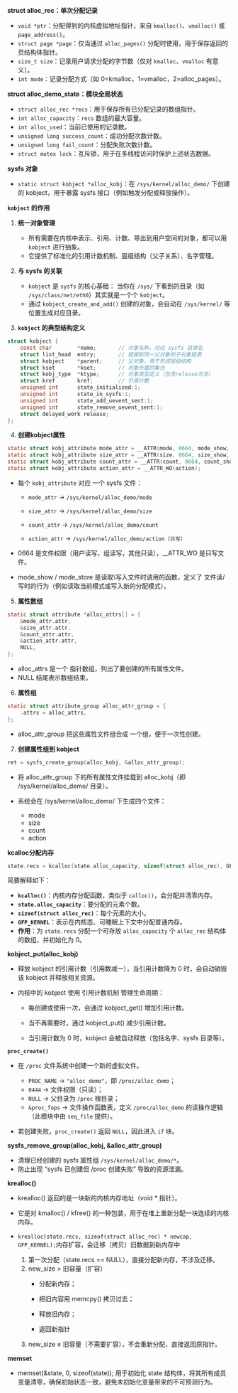 **struct alloc_rec：单次分配记录**

* `void *ptr`：分配得到的内核虚拟地址指针，来自 `kmalloc()`、`vmalloc()` 或 `page_address()`。
* `struct page *page`：仅当通过 `alloc_pages()` 分配时使用，用于保存返回的页结构体指针。
* `size_t size`：记录用户请求分配的字节数（仅对 `kmalloc`、`vmalloc` 有意义）。
* `int mode`：记录分配方式（如 0=kmalloc，1=vmalloc，2=alloc_pages）。

**struct alloc_demo_state：模块全局状态**

* `struct alloc_rec *recs`：用于保存所有已分配记录的数组指针。
* `int alloc_capacity`：`recs` 数组的最大容量。
* `int alloc_used`：当前已使用的记录数。
* `unsigned long success_count`：成功分配次数计数。
* `unsigned long fail_count`：分配失败次数计数。
* `struct mutex lock`：互斥锁，用于在多线程访问时保护上述状态数据。

**sysfs 对象**

* `static struct kobject *alloc_kobj`：在 `/sys/kernel/alloc_demo/` 下创建的 kobject，用于暴露 sysfs 接口（例如触发分配或释放操作）。



**`kobject` 的作用**

1. **统一对象管理**

   * 所有需要在内核中表示、引用、计数、导出到用户空间的对象，都可以用 `kobject` 进行抽象。
   * 它提供了标准化的引用计数机制、层级结构（父子关系）、名字管理。

2. **与 sysfs 的关联**

   * `kobject` 是 `sysfs` 的核心基础：
     当你在 `/sys/` 下看到的目录（如 `/sys/class/net/eth0`）其实就是一个个 `kobject`。
   * 通过 `kobject_create_and_add()` 创建的对象，会自动在 `/sys/kernel/` 等位置生成对应目录。

3. **`kobject` 的典型结构定义**

```c
struct kobject {
    const char        *name;       // 对象名称，对应 sysfs 目录名
    struct list_head  entry;       // 链接到同一父对象的子对象链表
    struct kobject    *parent;     // 父对象，用于形成层级结构
    struct kset       *kset;       // 对象所属的集合
    struct kobj_type  *ktype;      // 对象类型定义（包含release方法）
    struct kref       kref;        // 引用计数
    unsigned int      state_initialized:1;
    unsigned int      state_in_sysfs:1;
    unsigned int      state_add_uevent_sent:1;
    unsigned int      state_remove_uevent_sent:1;
    struct delayed_work release;
};
```

4. **创建kobject属性**

```c
static struct kobj_attribute mode_attr = __ATTR(mode, 0664, mode_show, mode_store);
static struct kobj_attribute size_attr = __ATTR(size, 0664, size_show, size_store);
static struct kobj_attribute count_attr = __ATTR(count, 0664, count_show, count_store);
static struct kobj_attribute action_attr = __ATTR_WO(action);
```
- 每个 `kobj_attribute` 对应 一个 sysfs 文件：

   - `mode_attr` → `/sys/kernel/alloc_demo/mode`

   - `size_attr` → `/sys/kernel/alloc_demo/size`

   - `count_attr` → `/sys/kernel/alloc_demo/count`

   - `action_attr` → `/sys/kernel/alloc_demo/action（只写）`

- 0664 是文件权限（用户读写，组读写，其他只读），__ATTR_WO 是只写文件。

- mode_show / mode_store 是读取\写入文件时调用的函数，定义了 文件读/写时的行为（例如读取当前模式或写入新的分配模式）。

5. **属性数组**

```c
static struct attribute *alloc_attrs[] = {
    &mode_attr.attr,
    &size_attr.attr,
    &count_attr.attr,
    &action_attr.attr,
    NULL,
};
```

- alloc_attrs 是一个 指针数组，列出了要创建的所有属性文件。
- NULL 结尾表示数组结束。


6. **属性组**

```c
static struct attribute_group alloc_attr_group = {
    .attrs = alloc_attrs,
};
```

- alloc_attr_group 把这些属性文件组合成 一个组，便于一次性创建。


7. **创建属性组到 kobject**

```c
ret = sysfs_create_group(alloc_kobj, &alloc_attr_group);
```

- 将 alloc_attr_group 下的所有属性文件挂载到 alloc_kobj（即 /sys/kernel/alloc_demo/ 目录）。

- 系统会在 /sys/kernel/alloc_demo/ 下生成四个文件：
   - mode
   - size
   - count
   - action


**kcalloc分配内存**

```c
state.recs = kcalloc(state.alloc_capacity, sizeof(struct alloc_rec), GFP_KERNEL);
```

简要解释如下：

* **`kcalloc()`**：内核内存分配函数，类似于 `calloc()`，会分配并清零内存。
* **`state.alloc_capacity`**：要分配的元素个数。
* **`sizeof(struct alloc_rec)`**：每个元素的大小。
* **`GFP_KERNEL`**：表示在内核态、可睡眠上下文中分配普通内存。
* **作用**：为 `state.recs` 分配一个可存放 `alloc_capacity` 个 `alloc_rec` 结构体的数组，并初始化为 0。


**kobject_put(alloc_kobj)**

- 释放 kobject 的引用计数（引用数减一），当引用计数降为 0 时，会自动销毁该 kobject 并释放相关资源。

- 内核中的 kobject 使用 引用计数机制 管理生命周期：

   - 每创建或使用一次，会通过 kobject_get() 增加引用计数。

   - 当不再需要时，通过 kobject_put() 减少引用计数。

   - 当引用计数为 0 时，kobject 会被自动释放（包括名字、sysfs 目录等）。


**`proc_create()`**

- 在 `/proc` 文件系统中创建一个新的虚拟文件。  
  - `PROC_NAME` → `"alloc_demo"`，即 `/proc/alloc_demo`；  
  - `0444` → 文件权限（只读）；  
  - `NULL` → 父目录为 `/proc` 根目录；  
  - `&proc_fops` → 文件操作函数表，定义 `/proc/alloc_demo` 的读操作逻辑（此模块中由 `seq_file` 提供）。  

- 若创建失败，`proc_create()` 返回 `NULL`，因此进入 `if` 块。


**sysfs_remove_group(alloc_kobj, &alloc_attr_group)**

- 清理已经创建的 sysfs 属性组 `/sys/kernel/alloc_demo/*`。  
- 防止出现 “sysfs 已创建但 /proc 创建失败” 导致的资源泄漏。

**krealloc()**

- krealloc() 返回的是一块新的内核内存地址（void * 指针）。

- 它是对 kmalloc() / kfree() 的一种包装，用于在堆上重新分配一块连续的内核内存。

- `krealloc(state.recs, sizeof(struct alloc_rec) * newcap, GFP_KERNEL);`内存扩容，会迁移（拷贝）旧数据到新内存中

   1. 第一次分配（state.recs == NULL），直接分配新内存，不涉及迁移。
   2. new_size > 旧容量（扩容）
      - 分配新内存；

      - 把旧内容用 memcpy() 拷贝过去；

      - 释放旧内存；

      - 返回新指针
   3. new_size ≤ 旧容量（不需要扩容），不会重新分配，直接返回原指针。

**memset**

- memset(&state, 0, sizeof(state)); 用于初始化 state 结构体，将其所有成员变量清零，确保初始状态一致，避免未初始化变量带来的不可预测行为。